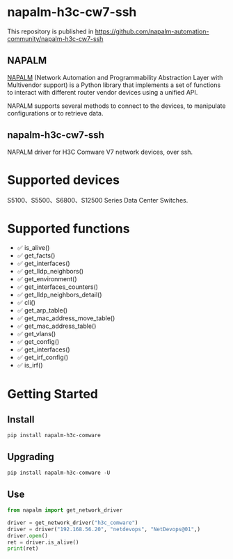 # napalm-h3c-cw7-ssh

This repository is published in https://github.com/napalm-automation-community/napalm-h3c-cw7-ssh

## NAPALM

[NAPALM](https://github.com/napalm-automation/napalm) (Network Automation and Programmability Abstraction Layer with Multivendor support) is a Python library that implements a set of functions to interact with different router vendor devices using a unified API.

NAPALM supports several methods to connect to the devices, to manipulate configurations or to retrieve data.

## napalm-h3c-cw7-ssh

NAPALM driver for H3C Comware V7 network devices, over ssh.

# Supported devices

S5100、S5500、S6800、S12500 Series Data Center Switches.

# Supported functions

- :white_check_mark: is_alive()
- :white_check_mark: get_facts()
- :white_check_mark: get_interfaces()
- :white_check_mark: get_lldp_neighbors()
- :white_check_mark: get_environment()
- :white_check_mark: get_interfaces_counters()
- :white_check_mark: get_lldp_neighbors_detail()
- :white_check_mark: cli()
- :white_check_mark: get_arp_table()
- :white_check_mark: get_mac_address_move_table()
- :white_check_mark: get_mac_address_table()
- :white_check_mark: get_vlans()
- :white_check_mark: get_config()
- :white_check_mark: get_interfaces()
- :white_check_mark: get_irf_config()
- :white_check_mark: is_irf()


# Getting Started

## Install

```shell
pip install napalm-h3c-comware
```

## Upgrading

```shell
pip install napalm-h3c-comware -U
```

## Use

```python
from napalm import get_network_driver

driver = get_network_driver("h3c_comware")
driver = driver("192.168.56.20", "netdevops", "NetDevops@01",)
driver.open()
ret = driver.is_alive()
print(ret)
```